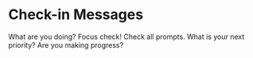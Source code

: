 # Check-in Messages 

What are you doing?
Focus check!
Check all prompts.
What is your next priority?
Are you making progress?